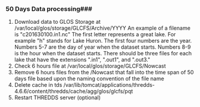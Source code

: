 ### 50 Days Data processing###
1. Download data to GLOS Storage at /var/local/glos/storage/GLCFS/Archive/YYYY
  An example of a filename is "c201630100.in1.nc" 
    The first letter represents a great lake. For example "h" stands for Lake Huron.
    The first four numbers are the year.
    Numbers 5-7 are the day of year when the dataset starts.
    Numbers 8-9 is the hour when the dataset starts.
    There should be three files for each lake that have the extensions ".in1", ".out1", and ".out3."
2. Check 6 hours file at /var/local/glos/storage/GLCFS/Nowcast
3. Remove 6 hours files from the /Nowcast that fall into the time span of 50 days file based upon the naming convention of the file name
4. Delete cache in tds /var/lib/tomcat/applications/thredds-4.6.6/content/thredds/cache/agg/glos/glcfs/pqt
5. Restart THREDDS server (optional)
